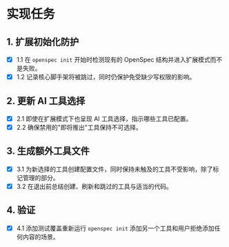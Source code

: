 # 实现任务

## 1. 扩展初始化防护
- [x] 1.1 在 `openspec init` 开始时检测现有的 OpenSpec 结构并进入扩展模式而不是失败。
- [x] 1.2 记录核心脚手架将被跳过，同时仍保护免受缺少写权限的影响。

## 2. 更新 AI 工具选择
- [x] 2.1 即使在扩展模式下也呈现 AI 工具选择，指示哪些工具已配置。
- [x] 2.2 确保禁用的"即将推出"工具保持不可选择。

## 3. 生成额外工具文件
- [x] 3.1 为新选择的工具创建配置文件，同时保持未触及的工具不受影响，除了标记管理的部分。
- [x] 3.2 在退出前总结创建、刷新和跳过的工具与适当的代码。

## 4. 验证
- [x] 4.1 添加测试覆盖重新运行 `openspec init` 添加另一个工具和用户拒绝添加任何内容的场景。
